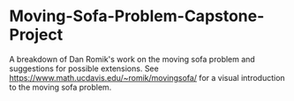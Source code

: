 # Moving-Sofa-Problem-Capstone-Project
A breakdown of Dan Romik's work on the moving sofa problem and suggestions for possible extensions. See https://www.math.ucdavis.edu/~romik/movingsofa/ for a visual introduction to the moving sofa problem. 
